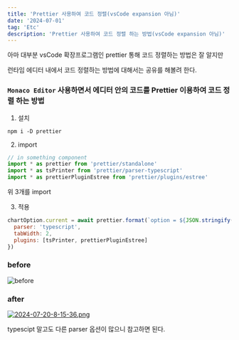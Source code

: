 ```yaml
---
title: 'Prettier 사용하여 코드 정렬(vsCode expansion 아님)'
date: '2024-07-01'
tag: 'Etc'
description: 'Prettier 사용하여 코드 정렬 하는 방법(vsCode expansion 아님)'
---
```


아마 대부분 vsCode 확장프로그램인 prettier 통해 코드 정렬하는 방법은 잘 알지만

런타임 에디터 내에서 코드 정렬하는 방법에 대해서는 공유를 해볼려 한다.

### `Monaco Editor` 사용하면서 에디터 안의 코드를 Prettier 이용하여 코드 정렬 하는 방법

1. 설치

```
npm i -D prettier
```

2. import

```jsx
// in something component
import * as prettier from 'prettier/standalone'
import * as tsPrinter from 'prettier/parser-typescript'
import * as prettierPluginEstree from 'prettier/plugins/estree'
```

위 3개를 import

3. 적용

```js
chartOption.current = await prettier.format(`option = ${JSON.stringify(getChartOption)}`, {
  parser: 'typescript',
  tabWidth: 2,
  plugins: [tsPrinter, prettierPluginEstree]
})
```

### before

![before](https://i.ibb.co/fdS1kcK/before.png)

### after

[![2024-07-20-8-15-36.png](https://i.postimg.cc/15wpN40q/2024-07-20-8-15-36.png)](https://postimg.cc/cr1Kpxbx)

typescipt 말고도 다른 parser 옵션이 많으니 참고하면 된다.
